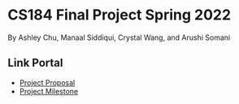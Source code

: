 # CS184 Final Project Spring 2022
By Ashley Chu, Manaal Siddiqui, Crystal Wang, and Arushi Somani

## Link Portal
- [Project Proposal](/proposal)
- [Project Milestone](/milestone)
